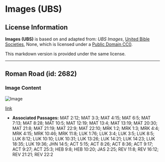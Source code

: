 # Images (UBS)

## License Information

**Images (UBS)** is based on and adapted from: _UBS Images_, [United Bible Societies](https://unitedbiblesocieties.org/), None, which is licensed under a [Public Domain CC0](https://creativecommons.org/public-domain/cc0/).

This markdown version is provided under the same license.



--------------------------------

## Roman Road (id: 2682)

### Image Content

![Image](https://cdn.aquifer.bible/aquifer-content/resources/Media/WEB-0420_roman_road.jpg)

[link](https://cdn.aquifer.bible/aquifer-content/resources/Media/WEB-0420_roman_road.jpg)

* **Associated Passages:** MAT 2:12; MAT 3:3; MAT 4:15; MAT 6:5; MAT 7:13; MAT 8:28; MAT 10:5; MAT 12:19; MAT 13:4; MAT 13:19; MAT 20:30; MAT 21:8; MAT 21:19; MAT 22:9; MAT 22:10; MRK 1:2; MRK 1:3; MRK 4:4; MRK 4:15; MRK 10:46; MRK 11:8; LUK 1:76; LUK 3:4; LUK 3:5; LUK 8:5; LUK 8:12; LUK 10:10; LUK 10:31; LUK 13:26; LUK 14:21; LUK 14:23; LUK 18:35; LUK 19:36; JHN 14:5; ACT 5:15; ACT 8:26; ACT 8:36; ACT 9:17; ACT 9:27; ACT 25:3; HEB 9:8; HEB 10:20; JAS 2:25; REV 11:8; REV 16:12; REV 21:21; REV 22:2

